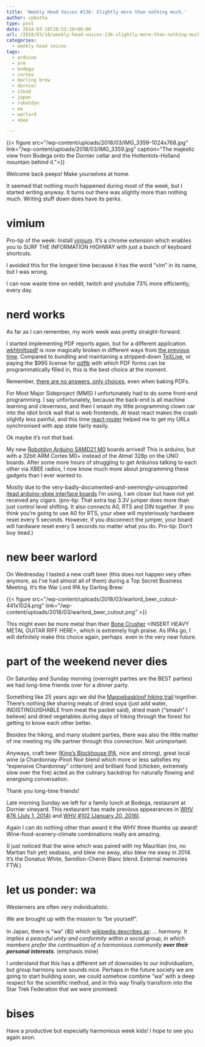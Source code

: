 ```yaml
---
title: 'Weekly Head Voices #136: Slightly more than nothing much.'
author: cpbotha
type: post
date: 2018-03-18T20:53:28+00:00
url: /2018/03/18/weekly-head-voices-136-slightly-more-than-nothing-much/
categories:
  - weekly head voices
tags:
  - arduino
  - arm
  - bodega
  - cortex
  - darling brew
  - dornier
  - itead
  - japan
  - robotdyn
  - wa
  - warlord
  - xbee

---
```

{{< figure src="/wp-content/uploads/2018/03/IMG_3359-1024x768.jpg" link="/wp-content/uploads/2018/03/IMG_3359.jpg" caption="The majestic view from Bodega onto the Dornier cellar and the Hottentots-Holland mountain behind it.">}} 

Welcome back peeps! Make yourselves at home.

It seemed that nothing much happened during most of the week, but I started writing anyway. It turns out there was slightly more than nothing much. Writing stuff down does have its perks.

# vimium

Pro-tip of the week: Install [vimium][1]. It’s a chrome extension which enables you to SURF THE INFORMATION HIGHWAY with just a bunch of keyboard shortcuts.

I avoided this for the longest time because it has the word “vim” in its name, but I was wrong.

I can now waste time on reddit, twitch and youtube 73% more efficiently, every day.

# nerd works

As far as I can remember, my work week was pretty straight-forward.

I started implementing PDF reports again, but for a different application. [wkhtmltopdf][2] is now magically broken in different ways from [the previous time][3]. Compared to bundling and maintaining a stripped-down [TeXLive][4], or paying the $995 license for [pdftk][5] with which PDF forms can be programmatically filled in, this is the best choice at the moment.

Remember, [there are no answers, only choices][6], even when baking PDFs.

For Most Major Sideproject (MMS) I unfortunately had to do some front-end programming. I say unfortunately, because the back-end is all machine learning and cleverness, and then I smash my little programming clown car into the idiot brick wall that is web frontends. At least react makes the crash slightly less painful, and this time [react-router][7] helped me to get my URLs synchronised with app state fairly easily.

Ok maybe it’s not _that_ bad.

My new [Robotdyn Arduino SAMD21 M0][8] boards arrived! This is arduino, but with a 32bit ARM Cortex M0+ instead of the Atmel 328p on the UNO boards. After some more hours of struggling to get Arduinos talking to each other via XBEE radios, I now know much more about programming these gadgets than I ever wanted to.

Mostly due to the very-badly-documented-and-seemingly-unsupported [itead arduino-xbee interface boards][9] I’m using, I am closer but have not yet received any cigars. (pro-tip: That extra top 3.3V jumper does more than just control level shifting. It also connects A0, RTS and DIN together. If you think you’re going to use A0 for RTS, your xbee will mysteriously hardware reset every 5 seconds. However, if you disconnect the jumper, your board will hardware reset every 5 seconds no matter what you do. Pro-tip: Don’t buy itead.)

# new beer warlord

On Wednesday I tasted a new craft beer (this does not happen very often anymore, as I’ve had almost all of them) during a Top Secret Business Meeting. It’s the War Lord IPA by Darling Brew:

{{< figure src="/wp-content/uploads/2018/03/warlord_beer_cutout-441x1024.png" link="/wp-content/uploads/2018/03/warlord_beer_cutout.png" >}}

This might even be more metal than their [Bone Crusher][10] \<INSERT HEAVY METAL GUITAR RIFF HERE\>, which is extremely high praise. As IPAs go, I will definitely make this choice again, perhaps  even in the very near future.

# part of the weekend never dies

On Saturday and Sunday morning (overnight parties are the BEST parties) we had long-time friends over for a dinner party.

Something like 25 years ago we did the [Magoebaskloof hiking trail][11] together. There’s nothing like sharing meals of dried soya (just add water, INDISTINGUISHABLE from meat the packet said), dried mash (“smash” I believe) and dried vegetables during days of hiking through the forest for getting to know each other better.

Besides the hiking, and many student parties, there was also the little matter of me meeting my life partner through this connection. Not unimportant.

Anyways, craft beer ([King’s Blockhouse IPA][12], nice and strong), great local wine (a Chardonnay-Pinot Noir blend which more or less satisfies my “expensive Chardonnay” criterion) and brilliant food (chicken, extremely slow over the fire) acted as the culinary backdrop for naturally flowing and energising conversation.

Thank you long-time friends!

Late morning Sunday we left for a family lunch at Bodega, restaurant at Dornier vineyard. This restaurant has made previous appearances in [WHV #76 (July 1, 2014)][13] and [WHV #102 (January 20, 2016)][14].

Again I can do nothing other than award it the WHV three thumbs up award! Wine-food-scenery-climate combinations really are amazing.

(I just noticed that the wine which was paired with my Mauritian (no, no Martian fish yet) seabass, and blew me away, also blew me away in 2014. It’s the Donatus White, Semillon-Chenin Blanc blend. External memories FTW.)

# let us ponder: wa

Westerners are often very individualistic.

We are brought up with the mission to “be yourself”.

In Japan, there is “wa” (和) which [wikipedia describes as][15]: _… harmony. It implies a peaceful unity and conformity within a social group, in which members prefer the continuation of a harmonious community **over their personal interests**_. (emphasis mine)

I understand that this has a different set of downsides to our individualism, but group harmony sure sounds nice. Perhaps in the future society we are going to start building soon, we could somehow combine “wa” with a deep respect for the scientific method, and in this way finally transform into the Star Trek Federation that we were promised.

# bises

Have a productive but especially harmonious week kids! I hope to see you again soon.

 

 [1]: https://chrome.google.com/webstore/detail/vimium/dbepggeogbaibhgnhhndojpepiihcmeb?hl=en
 [2]: https://wkhtmltopdf.org/
 [3]: /2015/06/21/weekly-head-voices-92-the-cake-is-a-lie/
 [4]: https://www.tug.org/texlive/
 [5]: https://www.pdflabs.com/tools/pdftk-server/
 [6]: /2016/02/02/weekly-head-voices-103-chips/#inspiring-quotes-that-you-can-repost-if-you-want
 [7]: https://github.com/ReactTraining/react-router
 [8]: https://robotdyn.com/samd21-m0.html
 [9]: https://www.itead.cc/wiki/XBee_Shield
 [10]: /2014/04/21/weekly-head-voices-68-harsh-autumn-weekends/
 [11]: https://www.sa-venues.com/things-to-do/limpopo/magoebaskloof-hiking-trail/
 [12]: https://www.devilspeakbrewing.co.za/kings-blockhouse-ipa/
 [13]: /2014/07/01/weekly-head-voices-76-someone-is-wrong-on-the-internet/
 [14]: /2016/01/20/weekly-head-voices-102-high-on-life/
 [15]: https://en.wikipedia.org/wiki/Wa_(Japanese_culture)
